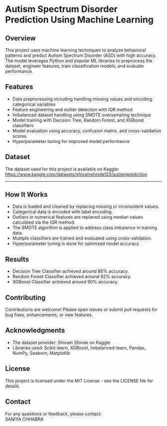 # Autism Spectrum Disorder Prediction Using Machine Learning

## Overview
This project uses machine learning techniques to analyze behavioral patterns and predict Autism Spectrum Disorder (ASD) with high accuracy. The model leverages Python and popular ML libraries to preprocess the dataset, engineer features, train classification models, and evaluate performance.

## Features
- Data preprocessing including handling missing values and encoding categorical variables
- Feature engineering and outlier detection with IQR method
- Imbalanced dataset handling using SMOTE oversampling technique
- Model training with Decision Tree, Random Forest, and XGBoost classifiers
- Model evaluation using accuracy, confusion matrix, and cross-validation scores
- Hyperparameter tuning for improved model performance

## Dataset
The dataset used for this project is available on Kaggle:  
https://www.kaggle.com/datasets/shivamshinde123/autismprediction

---

## How It Works
- Data is loaded and cleaned by replacing missing or inconsistent values.
- Categorical data is encoded with label encoding.
- Outliers in numerical features are replaced using median values calculated via the IQR method.
- The SMOTE algorithm is applied to address class imbalance in training data.
- Multiple classifiers are trained and evaluated using cross-validation.
- Hyperparameter tuning is done for optimized model accuracy.

## Results
- Decision Tree Classifier achieved around 86% accuracy.
- Random Forest Classifier achieved around 92% accuracy.
- XGBoost Classifier achieved around 90% accuracy.

## Contributing
Contributions are welcome! Please open issues or submit pull requests for bug fixes, enhancements, or new features.

## Acknowledgments
- The dataset provider: Shivam Shinde on Kaggle
- Libraries used: Scikit-learn, XGBoost, Imbalanced-learn, Pandas, NumPy, Seaborn, Matplotlib

## License
This project is licensed under the MIT License - see the LICENSE file for details.

## Contact
For any questions or feedback, please contact:  
SANIYA CHHABRA 

